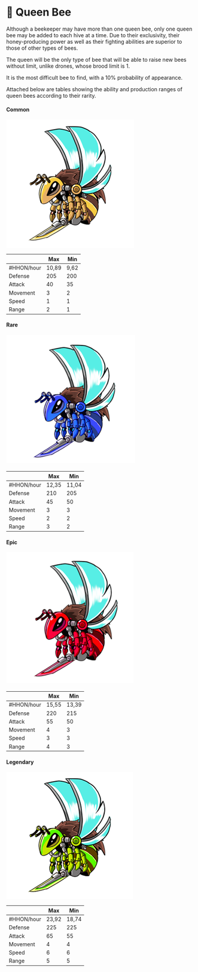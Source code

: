 # 👑 Queen Bee

Although a beekeeper may have more than one queen bee, only one queen bee may be added to each hive at a time. Due to their exclusivity, their honey-producing power as well as their fighting abilities are superior to those of other types of bees.

The queen will be the only type of bee that will be able to raise new bees without limit, unlike drones, whose brood limit is 1.

It is the most difficult bee to find, with a 10% probability of appearance.

Attached below are tables showing the ability and production ranges of queen bees according to their rarity.

#### Common

![](<../../../.gitbook/assets/image (8).png>)

|            | Max   | Min  |
| ---------- | ----- | ---- |
| #HHON/hour | 10,89 | 9,62 |
| Defense    | 205   | 200  |
| Attack     | 40    | 35   |
| Movement   | 3     | 2    |
| Speed      | 1     | 1    |
| Range      | 2     | 1    |

#### Rare

![](<../../../.gitbook/assets/image (16).png>)

####

|            | Max   | Min   |
| ---------- | ----- | ----- |
| #HHON/hour | 12,35 | 11,04 |
| Defense    | 210   | 205   |
| Attack     | 45    | 50    |
| Movement   | 3     | 3     |
| Speed      | 2     | 2     |
| Range      | 3     | 2     |

#### Epic

![](<../../../.gitbook/assets/image (39).png>)

####

|            | Max   | Min   |
| ---------- | ----- | ----- |
| #HHON/hour | 15,55 | 13,39 |
| Defense    | 220   | 215   |
| Attack     | 55    | 50    |
| Movement   | 4     | 3     |
| Speed      | 3     | 3     |
| Range      | 4     | 3     |

#### Legendary

![](<../../../.gitbook/assets/image (56).png>)



|            | Max   | Min   |
| ---------- | ----- | ----- |
| #HHON/hour | 23,92 | 18,74 |
| Defense    | 225   | 225   |
| Attack     | 65    | 55    |
| Movement   | 4     | 4     |
| Speed      | 6     | 6     |
| Range      | 5     | 5     |

